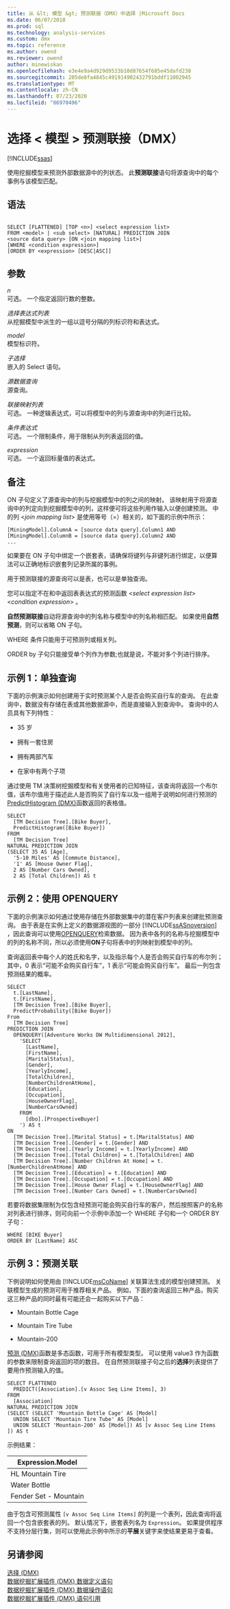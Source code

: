 ```yaml
---
title: 从 &lt; 模型 &gt; 预测联接（DMX）中选择 |Microsoft Docs
ms.date: 06/07/2018
ms.prod: sql
ms.technology: analysis-services
ms.custom: dmx
ms.topic: reference
ms.author: owend
ms.reviewer: owend
author: minewiskan
ms.openlocfilehash: e3e4e9a4d929d9533b10d87654f685e45dafd238
ms.sourcegitcommit: 205de8fa4845c491914902432791bddf11002945
ms.translationtype: MT
ms.contentlocale: zh-CN
ms.lasthandoff: 07/23/2020
ms.locfileid: "86970496"
---
```

# <a name="select-from-ltmodelgt-prediction-join-dmx"></a>选择 &lt; 模型 &gt; 预测联接（DMX）
[!INCLUDE[ssas](../includes/applies-to-version/ssas.md)]

  使用挖掘模型来预测外部数据源中的列状态。 此**预测联接**语句将源查询中的每个事例与该模型匹配。  
  
## <a name="syntax"></a>语法  
  
```  
  
SELECT [FLATTENED] [TOP <n>] <select expression list>   
FROM <model> | <sub select> [NATURAL] PREDICTION JOIN   
<source data query> [ON <join mapping list>]   
[WHERE <condition expression>]  
[ORDER BY <expression> [DESC|ASC]]  
```  
  
## <a name="arguments"></a>参数  
 *n*  
 可选。 一个指定返回行数的整数。  
  
 *选择表达式列表*  
 从挖掘模型中派生的一组以逗号分隔的列标识符和表达式。  
  
 *model*  
 模型标识符。  
  
 *子选择*  
 嵌入的 Select 语句。  
  
 *源数据查询*  
 源查询。  
  
 *联接映射列表*  
 可选。 一种逻辑表达式，可以将模型中的列与源查询中的列进行比较。  
  
 *条件表达式*  
 可选。 一个限制条件，用于限制从列列表返回的值。  
  
 *expression*  
 可选。 一个返回标量值的表达式。  
  
## <a name="remarks"></a>备注  
 ON 子句定义了源查询中的列与挖掘模型中的列之间的映射。 该映射用于将源查询中的列定向到挖掘模型中的列，这样便可将这些列用作输入以便创建预测。 中的列 \<*join mapping list*> 是使用等号（=）相关的，如下面的示例中所示：  
  
```  
[MiningModel].ColumnA = [source data query].Column1 AND   
[MiningModel].ColumnB = [source data query].Column2 AND  
...  
```  
  
 如果要在 ON 子句中绑定一个嵌套表，请确保将键列与非键列进行绑定，以便算法可以正确地标识嵌套列记录所属的事例。  
  
 用于预测联接的源查询可以是表，也可以是单独查询。  
  
 您可以指定不在和中返回表表达式的预测函数 \<*select expression list*> \<*condition expression*> 。  
  
 **自然预测联接**自动将源查询中的列名称与模型中的列名称相匹配。 如果使用**自然预测**，则可以省略 ON 子句。  
  
 WHERE 条件只能用于可预测列或相关列。  
  
 ORDER by 子句只能接受单个列作为参数;也就是说，不能对多个列进行排序。  
  
## <a name="example-1-singleton-query"></a>示例 1：单独查询  
 下面的示例演示如何创建用于实时预测某个人是否会购买自行车的查询。 在此查询中，数据没有存储在表或其他数据源中，而是直接输入到查询中。 查询中的人员具有下列特性：  
  
-   35 岁  
  
-   拥有一套住房  
  
-   拥有两部汽车  
  
-   在家中有两个子项  
  
 通过使用 TM 决策树挖掘模型和有关使用者的已知特征，该查询将返回一个布尔值，该布尔值用于描述此人是否购买了自行车以及一组用于说明如何进行预测的[PredictHistogram &#40;DMX&#41;](../dmx/predicthistogram-dmx.md)函数返回的表格值。  
  
```  
SELECT  
  [TM Decision Tree].[Bike Buyer],  
  PredictHistogram([Bike Buyer])  
FROM  
  [TM Decision Tree]  
NATURAL PREDICTION JOIN  
(SELECT 35 AS [Age],  
  '5-10 Miles' AS [Commute Distance],  
  '1' AS [House Owner Flag],  
  2 AS [Number Cars Owned],  
  2 AS [Total Children]) AS t  
```  
  
## <a name="example-2-using-openquery"></a>示例 2：使用 OPENQUERY  
 下面的示例演示如何通过使用存储在外部数据集中的潜在客户列表来创建批预测查询。 由于表是在实例上定义的数据源视图的一部分 [!INCLUDE[ssASnoversion](../includes/ssasnoversion-md.md)] ，因此查询可以使用[OPENQUERY](../dmx/source-data-query-openquery.md)检索数据。 因为表中各列的名称与挖掘模型中的列的名称不同，所以必须使用**ON**子句将表中的列映射到模型中的列。  
  
 查询返回表中每个人的姓氏和名字，以及指示每个人是否会购买自行车的布尔列；其中，0 表示“可能不会购买自行车”，1 表示“可能会购买自行车”。 最后一列包含预测结果的概率。  
  
```  
SELECT  
  t.[LastName],  
  t.[FirstName],  
  [TM Decision Tree].[Bike Buyer],  
  PredictProbability([Bike Buyer])  
From  
  [TM Decision Tree]  
PREDICTION JOIN  
  OPENQUERY([Adventure Works DW Multidimensional 2012],  
    'SELECT  
      [LastName],  
      [FirstName],  
      [MaritalStatus],  
      [Gender],  
      [YearlyIncome],  
      [TotalChildren],  
      [NumberChildrenAtHome],  
      [Education],  
      [Occupation],  
      [HouseOwnerFlag],  
      [NumberCarsOwned]  
    FROM  
      [dbo].[ProspectiveBuyer]  
    ') AS t  
ON  
  [TM Decision Tree].[Marital Status] = t.[MaritalStatus] AND  
  [TM Decision Tree].[Gender] = t.[Gender] AND  
  [TM Decision Tree].[Yearly Income] = t.[YearlyIncome] AND  
  [TM Decision Tree].[Total Children] = t.[TotalChildren] AND  
  [TM Decision Tree].[Number Children At Home] = t.[NumberChildrenAtHome] AND  
  [TM Decision Tree].[Education] = t.[Education] AND  
  [TM Decision Tree].[Occupation] = t.[Occupation] AND  
  [TM Decision Tree].[House Owner Flag] = t.[HouseOwnerFlag] AND  
  [TM Decision Tree].[Number Cars Owned] = t.[NumberCarsOwned]  
```  
  
 若要将数据集限制为仅包含经预测可能会购买自行车的客户，然后按照客户的名称对列表进行排序，则可向前一个示例中添加一个 WHERE 子句和一个 ORDER BY 子句：  
  
```  
WHERE [BIKE Buyer]  
ORDER BY [LastName] ASC  
```  
  
## <a name="example-3-predicting-associations"></a>示例 3：预测关联  
 下例说明如何使用由 [!INCLUDE[msCoName](../includes/msconame-md.md)] 关联算法生成的模型创建预测。 关联模型生成的预测可用于推荐相关产品。 例如，下面的查询返回三种产品，购买这三种产品的同时最有可能还会一起购买以下产品：  
  
-   Mountain Bottle Cage  
  
-   Mountain Tire Tube  
  
-   Mountain-200  
  
 [预测 &#40;DMX&#41;](../dmx/predict-dmx.md)函数是多态函数，可用于所有模型类型。 可以使用 value3 作为函数的参数来限制查询返回的项的数目。 在自然预测联接子句之后的**选择**列表提供了要用作预测输入的值。  
  
```  
SELECT FLATTENED  
  PREDICT([Association].[v Assoc Seq Line Items], 3)  
FROM  
  [Association]  
NATURAL PREDICTION JOIN  
(SELECT (SELECT 'Mountain Bottle Cage' AS [Model]  
  UNION SELECT 'Mountain Tire Tube' AS [Model]  
  UNION SELECT 'Mountain-200' AS [Model]) AS [v Assoc Seq Line Items ]) AS t  
```  
  
 示例结果：  
  
|Expression.Model|  
|----------------------|  
|HL Mountain Tire|  
|Water Bottle|  
|Fender Set - Mountain|  
  
 由于包含可预测属性 `[v Assoc Seq Line Items]` 的列是一个表列，因此查询将返回一个包含嵌套表的列。 默认情况下，嵌套表列名为 `Expression`。 如果提供程序不支持分层行集，则可以使用此示例中所示的**平展**关键字来使结果更易于查看。  
  
## <a name="see-also"></a>另请参阅  
 [选择 &#40;DMX&#41;](../dmx/select-dmx.md)   
 [数据挖掘扩展插件 &#40;DMX&#41; 数据定义语句](../dmx/dmx-statements-data-definition.md)   
 [数据挖掘扩展插件 &#40;DMX&#41; 数据操作语句](../dmx/dmx-statements-data-manipulation.md)   
 [数据挖掘扩展插件 (DMX) 语句引用](../dmx/data-mining-extensions-dmx-statements.md)  
  
  
